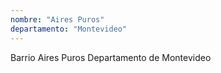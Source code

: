 ```yaml
---
nombre: "Aires Puros"
departamento: "Montevideo"
---
```


Barrio Aires Puros
Departamento de Montevideo
